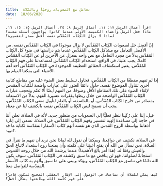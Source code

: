 ```yaml
---
title:  تعامل مع الصعوبات روحيّاَ وبالصَّلاة
date:  18/06/2020
---
```


`اقرأ أعمال الرسل ١٧: ١١، أعمال الرسل ٨: ٣٥، أعمال الرسل ١٥: ١٥، ١٦. ماذا فعل الرسل وأعضاء الكنيسة الأولى عندما كانوا يواجهون أسئلة صعبة؟ لماذا لا يزال الكِتَاب المُقَدَّس نفسه أفضل مصدر لتفسيره؟`

إنّ أفضل حل لصعوبات الكِتَاب المُقَدَّس لا يزال موجودًا في الكِتَاب المُقَدَّس نفسه. من الأفضل التعامل مع مشاكل الكِتَاب المُقَدَّس عندما يتم دراستها في ضوء كل الكِتَاب المُقَدَّس بدلاً من مجرد التعامل مع نص واحد بمعزل عن الآخرين أو عن الكِتَاب المُقَدَّس كاملا. يجب علينا، في الواقع، استخدام الكِتَاب المُقَدَّس لمساعدتنا على فهم الكِتَاب المُقَدَّس. يعتبر استكشاف الحقائق العظيمة الموجودة في الكِتَاب المُقَدَّس أحد أهم الأشياء التي يمكننا القيام بها.

إذا لم تفهم مقطعًا من الكِتَاب المُقَدَّس، فحاول تسليط بعض الضوء عليه من مقاطع كتابية أخرى تتناول الموضوع نفسه. حاول دائمًا العثور على عبارات واضحة للكتاب المقدس لإلقاء الضوء على تلك المقاطع الأقل وضوحًا. من المهم أيضًا ألا تُعتّم وتحجب عبارات الكِتَاب المُقَدَّس الواضحة من خلال ربطها بفقرات عسيرة الفهم. بدلاً من الاستعانة بمصادر من خارج الكِتَاب المُقَدَّس، أو بالفلسفة، أو بالعلم لتأويل معنى الكِتَاب المُقَدَّس، يجب أن نسمح لنص الكِتَاب المُقَدَّس نفسه بالكشف لنا عن معناه.

قيل، إننا على رُكَبِنا ننظر فعليًّا إلى الصعوبات من منظور جديد. لأنّه في الصلاة، نعلن أننا في حاجة إلى مساعدة إلهية لتفسير وفهم الكِتَاب المُقَدَّس. في الصلاة، نسعى إلى إنارة أذهاننا بواسطة الروح القدس الذي هو نفسه ألهم كتّاب الأسفار المقدّسة لكتابة ما قد كتبوه.

في الصلاة، نكشف عن دوافعنا، ويمكننا أن نقول لله لماذا نحن نريد أن نفهم ما نقرأ. في الصلاة، نحن نسأل من الله أن يفتح أعيننا على كلمته وأن يمنحنا روح استعداد لاتباع الحقّ والعيش وفقا له. (هذا أمر بالغ الأهمية!) عندما يرشدنا الله من خلال روحه القدوس استجابةً لصلواتنا، فهو لن يناقض مع ما سبق وكشفه في الكِتَاب المُقَدَّس. سوف يكون الله دائمًا في تناسق مع الكِتَاب المُقَدَّس، ويؤكد ويبني على ما سبق وألهم به كتّاب الأسفار المقدّسة للتواصل معنا.

`كيف يمكن للصلاة أن تساعدك في الوصول إلى الإطار العقلي الصحيح لتكون قادرًا على فهم كلمة الله وطاعتها بشكل أفضل؟`
